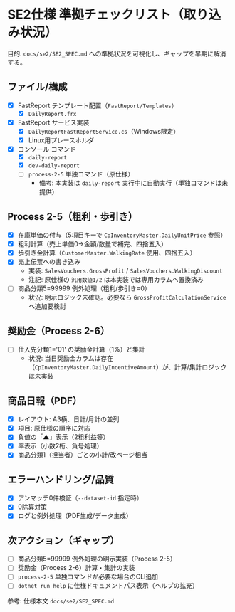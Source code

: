 # SE2仕様 準拠チェックリスト（取り込み状況）

目的: `docs/se2/SE2_SPEC.md` への準拠状況を可視化し、ギャップを早期に解消する。

## ファイル/構成
- [x] FastReport テンプレート配置（`FastReport/Templates`）
  - [x] `DailyReport.frx`
- [x] FastReport サービス実装
  - [x] `DailyReportFastReportService.cs`（Windows限定）
  - [x] Linux用プレースホルダ
- [x] コンソール コマンド
  - [x] `daily-report`
  - [x] `dev-daily-report`
  - [ ] `process-2-5` 単独コマンド（原仕様）
    - 備考: 本実装は `daily-report` 実行中に自動実行（単独コマンドは未提供）

## Process 2-5（粗利・歩引き）
- [x] 在庫単価の付与（5項目キーで `CpInventoryMaster.DailyUnitPrice` 参照）
- [x] 粗利計算（売上単価0→金額/数量で補完、四捨五入）
- [x] 歩引き金計算（`CustomerMaster.WalkingRate` 使用、四捨五入）
- [x] 売上伝票への書き込み
  - 実装: `SalesVouchers.GrossProfit` / `SalesVouchers.WalkingDiscount`
  - 注記: 原仕様の `汎用数値1/2` は本実装では専用カラムへ置換済み
- [ ] 商品分類5=99999 例外処理（粗利/歩引き=0）
  - 状況: 明示ロジック未確認。必要なら `GrossProfitCalculationService` へ追加要検討

## 奨励金（Process 2-6）
- [ ] 仕入先分類1='01' の奨励金計算（1%）と集計
  - 状況: 当日奨励金カラムは存在（`CpInventoryMaster.DailyIncentiveAmount`）が、計算/集計ロジックは未実装

## 商品日報（PDF）
- [x] レイアウト: A3横、日計/月計の並列
- [x] 項目: 原仕様の順序に対応
- [x] 負値の「▲」表示（2粗利益等）
- [x] 率表示（小数2桁、負号処理）
- [x] 商品分類1（担当者）ごとの小計/改ページ相当

## エラーハンドリング/品質
- [x] アンマッチ0件検証（`--dataset-id` 指定時）
- [x] 0除算対策
- [x] ログと例外処理（PDF生成/データ生成）

## 次アクション（ギャップ）
- [ ] 商品分類5=99999 例外処理の明示実装（Process 2-5）
- [ ] 奨励金（Process 2-6）計算・集計の実装
- [ ] `process-2-5` 単独コマンドが必要な場合のCLI追加
- [ ] `dotnet run help` に仕様ドキュメントパス表示（ヘルプの拡充）

参考: 仕様本文 `docs/se2/SE2_SPEC.md`
